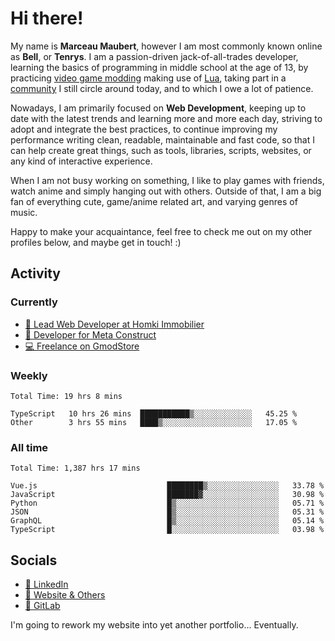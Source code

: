 # Hi there!

My name is **Marceau Maubert**, however I am most commonly known online as **Bell**, or **Tenrys**. I am a passion-driven jack-of-all-trades developer, learning the basics of programming in middle school at the age of 13, by practicing [video game modding](https://garrysmod.com) making use of [Lua](https://lua.org), taking part in a [community](https://metastruct.net) I still circle around today, and to which I owe a lot of patience.

Nowadays, I am primarily focused on **Web Development**, keeping up to date with the latest trends and learning more and more each day, striving to adopt  and integrate the best practices, to continue improving my performance writing clean, readable, maintainable and fast code, so that I can help create great things, such as tools, libraries, scripts, websites, or any kind of interactive experience.

When I am not busy working on something, I like to play games with friends, watch anime and simply hanging out with others. Outside of that, I am a big fan of everything cute, game/anime related art, and varying genres of music.

Happy to make your acquaintance, feel free to check me out on my other profiles below, and maybe get in touch! :)

## Activity

### Currently

- [🏢 Lead Web Developer at Homki Immobilier](https://homki-immobilier.com)
- [🎈 Developer for Meta Construct](https://metastruct.net)
- [💻 Freelance on GmodStore](https://www.gmodstore.com/users/Tenrys)

### Weekly
<!--START_SECTION:wakaWeekly-->

```text
Total Time: 19 hrs 8 mins

TypeScript   10 hrs 26 mins  ███████████▒░░░░░░░░░░░░░   45.25 %
Other        3 hrs 55 mins   ████▒░░░░░░░░░░░░░░░░░░░░   17.05 %
```

<!--END_SECTION:wakaWeekly-->

### All time
<!--START_SECTION:wakaTotal-->

```text
Total Time: 1,387 hrs 17 mins

Vue.js                             ████████▒░░░░░░░░░░░░░░░░   33.78 %
JavaScript                         ███████▓░░░░░░░░░░░░░░░░░   30.98 %
Python                             █▒░░░░░░░░░░░░░░░░░░░░░░░   05.71 %
JSON                               █▒░░░░░░░░░░░░░░░░░░░░░░░   05.31 %
GraphQL                            █▒░░░░░░░░░░░░░░░░░░░░░░░   05.14 %
TypeScript                         █░░░░░░░░░░░░░░░░░░░░░░░░   03.98 %
```

<!--END_SECTION:wakaTotal-->

## Socials

- [👔 LinkedIn](https://www.linkedin.com/in/marceau-maubert)
- [🔗 Website & Others](https://bell.moe)
- [🦊 GitLab](https://gitlab.com/Tenrys)

I'm going to rework my website into yet another portfolio... Eventually.
